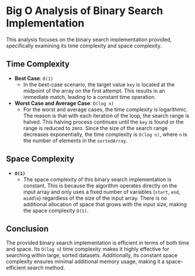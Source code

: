 # Big O Analysis of Binary Search Implementation

This analysis focuses on the binary search implementation provided, specifically examining its time complexity and space complexity.

## Time Complexity

- **Best Case**: `O(1)`
  - In the best-case scenario, the target value `key` is located at the midpoint of the array on the first attempt. This results in an immediate match, leading to a constant time operation.
- **Worst Case and Average Case**: `O(log n)`
  - For the worst and average cases, the time complexity is logarithmic. The reason is that with each iteration of the loop, the search range is halved. This halving process continues until the `key` is found or the range is reduced to zero. Since the size of the search range decreases exponentially, the time complexity is `O(log n)`, where `n` is the number of elements in the `sortedArray`.

## Space Complexity

- **`O(1)`**
  - The space complexity of this binary search implementation is constant. This is because the algorithm operates directly on the input array and only uses a fixed number of variables (`start`, `end`, `middle`) regardless of the size of the input array. There is no additional allocation of space that grows with the input size, making the space complexity `O(1)`.

## Conclusion

The provided binary search implementation is efficient in terms of both time and space. Its `O(log n`) time complexity makes it highly effective for searching within large, sorted datasets. Additionally, its constant space complexity ensures minimal additional memory usage, making it a space-efficient search method.
